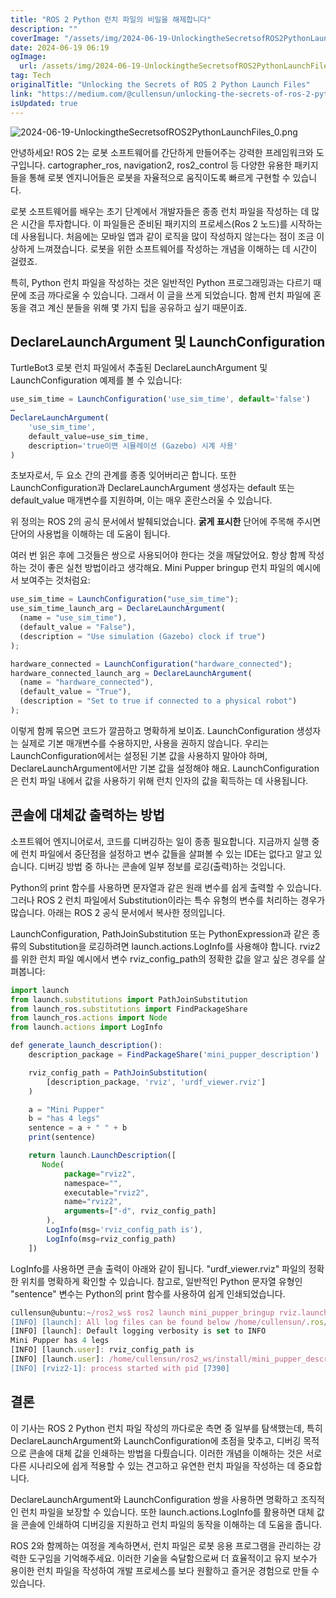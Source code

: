 ```yaml
---
title: "ROS 2 Python 런치 파일의 비밀을 해제합니다"
description: ""
coverImage: "/assets/img/2024-06-19-UnlockingtheSecretsofROS2PythonLaunchFiles_0.png"
date: 2024-06-19 06:19
ogImage:
  url: /assets/img/2024-06-19-UnlockingtheSecretsofROS2PythonLaunchFiles_0.png
tag: Tech
originalTitle: "Unlocking the Secrets of ROS 2 Python Launch Files"
link: "https://medium.com/@cullensun/unlocking-the-secrets-of-ros-2-python-launch-files-cd8e9f03c629"
isUpdated: true
---
```


![2024-06-19-UnlockingtheSecretsofROS2PythonLaunchFiles_0.png](/assets/img/2024-06-19-UnlockingtheSecretsofROS2PythonLaunchFiles_0.png)

안녕하세요! ROS 2는 로봇 소프트웨어를 간단하게 만들어주는 강력한 프레임워크와 도구입니다. cartographer_ros, navigation2, ros2_control 등 다양한 유용한 패키지들을 통해 로봇 엔지니어들은 로봇을 자율적으로 움직이도록 빠르게 구현할 수 있습니다.

로봇 소프트웨어를 배우는 초기 단계에서 개발자들은 종종 런치 파일을 작성하는 데 많은 시간을 투자합니다. 이 파일들은 준비된 패키지의 프로세스(Ros 2 노드)를 시작하는 데 사용됩니다. 처음에는 모바일 앱과 같이 로직을 많이 작성하지 않는다는 점이 조금 이상하게 느껴졌습니다. 로봇을 위한 소프트웨어를 작성하는 개념을 이해하는 데 시간이 걸렸죠.

특히, Python 런치 파일을 작성하는 것은 일반적인 Python 프로그래밍과는 다르기 때문에 조금 까다로울 수 있습니다. 그래서 이 글을 쓰게 되었습니다. 함께 런치 파일에 혼동을 겪고 계신 분들을 위해 몇 가지 팁을 공유하고 싶기 때문이죠.

<div class="content-ad"></div>

## DeclareLaunchArgument 및 LaunchConfiguration

TurtleBot3 로봇 런치 파일에서 추출된 DeclareLaunchArgument 및 LaunchConfiguration 예제를 볼 수 있습니다:

```js
use_sim_time = LaunchConfiguration('use_sim_time', default='false')
…
DeclareLaunchArgument(
    'use_sim_time',
    default_value=use_sim_time,
    description='true이면 시뮬레이션 (Gazebo) 시계 사용'
)
```

초보자로서, 두 요소 간의 관계를 종종 잊어버리곤 합니다. 또한 LaunchConfiguration과 DeclareLaunchArgument 생성자는 default 또는 default_value 매개변수를 지원하며, 이는 매우 혼란스러울 수 있습니다.

<div class="content-ad"></div>

위 정의는 ROS 2의 공식 문서에서 발췌되었습니다. **굵게 표시한** 단어에 주목해 주시면 단어의 사용법을 이해하는 데 도움이 됩니다.

여러 번 읽은 후에 그것들은 쌍으로 사용되어야 한다는 것을 깨달았어요. 항상 함께 작성하는 것이 좋은 실천 방법이라고 생각해요. Mini Pupper bringup 런치 파일의 예시에서 보여주는 것처럼요:

```js
use_sim_time = LaunchConfiguration("use_sim_time");
use_sim_time_launch_arg = DeclareLaunchArgument(
  (name = "use_sim_time"),
  (default_value = "False"),
  (description = "Use simulation (Gazebo) clock if true")
);

hardware_connected = LaunchConfiguration("hardware_connected");
hardware_connected_launch_arg = DeclareLaunchArgument(
  (name = "hardware_connected"),
  (default_value = "True"),
  (description = "Set to true if connected to a physical robot")
);
```

이렇게 함께 묶으면 코드가 깔끔하고 명확하게 보이죠. LaunchConfiguration 생성자는 실제로 기본 매개변수를 수용하지만, 사용을 권하지 않습니다. 우리는 LaunchConfiguration에서는 설정된 기본 값을 사용하지 말아야 하며, DeclareLaunchArgument에서만 기본 값을 설정해야 해요. LaunchConfiguration은 런치 파일 내에서 값을 사용하기 위해 런치 인자의 값을 획득하는 데 사용됩니다.

<div class="content-ad"></div>

## 콘솔에 대체값 출력하는 방법

소프트웨어 엔지니어로서, 코드를 디버깅하는 일이 종종 필요합니다. 지금까지 실행 중에 런치 파일에서 중단점을 설정하고 변수 값들을 살펴볼 수 있는 IDE는 없다고 알고 있습니다. 디버깅 방법 중 하나는 콘솔에 일부 정보를 로깅(출력)하는 것입니다.

Python의 print 함수를 사용하면 문자열과 같은 원래 변수를 쉽게 출력할 수 있습니다. 그러나 ROS 2 런치 파일에서 Substitution이라는 특수 유형의 변수를 처리하는 경우가 많습니다. 아래는 ROS 2 공식 문서에서 복사한 정의입니다.

LaunchConfiguration, PathJoinSubstitution 또는 PythonExpression과 같은 종류의 Substitution을 로깅하려면 launch.actions.LogInfo를 사용해야 합니다. rviz2를 위한 런치 파일 예시에서 변수 rviz_config_path의 정확한 값을 알고 싶은 경우를 살펴봅니다:

<div class="content-ad"></div>

```js
import launch
from launch.substitutions import PathJoinSubstitution
from launch_ros.substitutions import FindPackageShare
from launch_ros.actions import Node
from launch.actions import LogInfo

def generate_launch_description():
    description_package = FindPackageShare('mini_pupper_description')

    rviz_config_path = PathJoinSubstitution(
        [description_package, 'rviz', 'urdf_viewer.rviz']
    )

    a = "Mini Pupper"
    b = "has 4 legs"
    sentence = a + " " + b
    print(sentence)

    return launch.LaunchDescription([
       Node(
            package="rviz2",
            namespace="",
            executable="rviz2",
            name="rviz2",
            arguments=["-d", rviz_config_path]
        ),
        LogInfo(msg='rviz_config_path is'),
        LogInfo(msg=rviz_config_path)
    ])
```

LogInfo를 사용하면 콘솔 출력이 아래와 같이 됩니다. "urdf_viewer.rviz" 파일의 정확한 위치를 명확하게 확인할 수 있습니다. 참고로, 일반적인 Python 문자열 유형인 "sentence" 변수는 Python의 print 함수를 사용하여 쉽게 인쇄되었습니다.

```js
cullensun@ubuntu:~/ros2_ws$ ros2 launch mini_pupper_bringup rviz.launch.py
[INFO] [launch]: All log files can be found below /home/cullensun/.ros/log/2024-06-18-00-34-07-704969-ubuntu-7389
[INFO] [launch]: Default logging verbosity is set to INFO
Mini Pupper has 4 legs
[INFO] [launch.user]: rviz_config_path is
[INFO] [launch.user]: /home/cullensun/ros2_ws/install/mini_pupper_description/share/mini_pupper_description/rviz/urdf_viewer.rviz
[INFO] [rviz2-1]: process started with pid [7390]
```

## 결론

<div class="content-ad"></div>

이 기사는 ROS 2 Python 런치 파일 작성의 까다로운 측면 중 일부를 탐색했는데, 특히 DeclareLaunchArgument와 LaunchConfiguration에 초점을 맞추고, 디버깅 목적으로 콘솔에 대체 값을 인쇄하는 방법을 다뤘습니다. 이러한 개념을 이해하는 것은 서로 다른 시나리오에 쉽게 적용할 수 있는 견고하고 유연한 런치 파일을 작성하는 데 중요합니다.

DeclareLaunchArgument와 LaunchConfiguration 쌍을 사용하면 명확하고 조직적인 런치 파일을 보장할 수 있습니다. 또한 launch.actions.LogInfo를 활용하면 대체 값을 콘솔에 인쇄하여 디버깅을 지원하고 런치 파일의 동작을 이해하는 데 도움을 줍니다.

ROS 2와 함께하는 여정을 계속하면서, 런치 파일은 로봇 응용 프로그램을 관리하는 강력한 도구임을 기억해주세요. 이러한 기술을 숙달함으로써 더 효율적이고 유지 보수가 용이한 런치 파일을 작성하여 개발 프로세스를 보다 원활하고 즐거운 경험으로 만들 수 있습니다.
